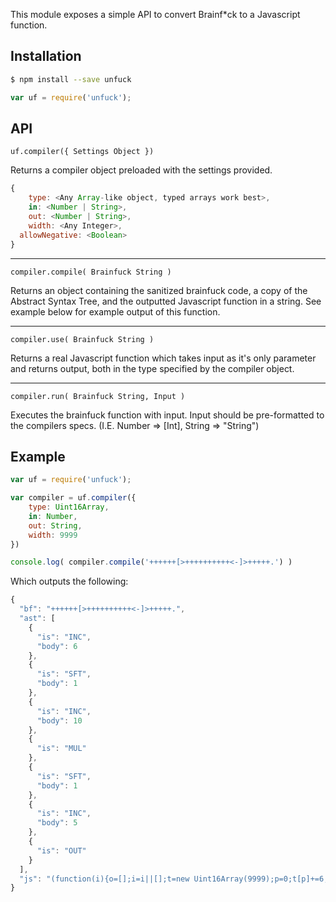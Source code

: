 This module exposes a simple API to convert Brainf*ck to a Javascript function.

## Installation
```bash
$ npm install --save unfuck
```

```javascript
var uf = require('unfuck');
```

## API
`uf.compiler({ Settings Object })`

Returns a compiler object preloaded with the settings provided.

```javascript
{
	type: <Any Array-like object, typed arrays work best>,
	in: <Number | String>,
	out: <Number | String>,
	width: <Any Integer>,
  allowNegative: <Boolean>
}
```

---

`compiler.compile( Brainfuck String )`

Returns an object containing the sanitized brainfuck code, a copy of the Abstract Syntax Tree, and the outputted Javascript function in a string. See example below for example output of this function.

---

`compiler.use( Brainfuck String )`

Returns a real Javascript function which takes input as it's only parameter and returns output, both in the type specified by the compiler object.

---

`compiler.run( Brainfuck String, Input )`

Executes the brainfuck function with input. Input should be pre-formatted to the compilers specs. (I.E. Number => [Int], String => "String")


## Example

```javascript
var uf = require('unfuck');

var compiler = uf.compiler({
	type: Uint16Array,
	in: Number,
	out: String,
	width: 9999
})

console.log( compiler.compile('++++++[>++++++++++<-]>+++++.') )
```

Which outputs the following:

```javascript
{
  "bf": "++++++[>++++++++++<-]>+++++.",
  "ast": [
    {
      "is": "INC",
      "body": 6
    },
    {
      "is": "SFT",
      "body": 1
    },
    {
      "is": "INC",
      "body": 10
    },
    {
      "is": "MUL"
    },
    {
      "is": "SFT",
      "body": 1
    },
    {
      "is": "INC",
      "body": 5
    },
    {
      "is": "OUT"
    }
  ],
  "js": "(function(i){o=[];i=i||[];t=new Uint16Array(9999);p=0;t[p]+=6;p+=1;t[p]+=10;t[p]=t[p]*t[p-1];p+=-1;p+=1;t[p]+=5;o.push(t[p]);return o.map(x=>String.fromCharCode(x)).join('')})"
}
```
